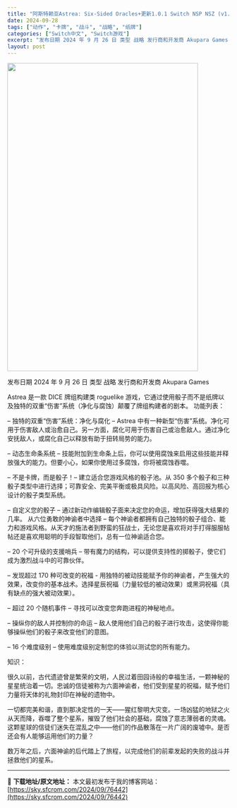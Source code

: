 ```yaml
---
title: "阿斯特赖亚Astrea: Six-Sided Oracles+更新1.0.1 Switch NSP NSZ (v1.0.1)中文"
date: 2024-09-28
tags: ["动作", "卡牌", "战斗", "战略", "纸牌"]
categories: ["Switch中文", "Switch游戏"]
excerpt: "发布日期 2024 年 9 月 26 日 类型 战略 发行商和开发商 Akupara Games Astrea 是一款 DICE 牌组构建类 roguelike 游戏，它通过使用骰子而不是纸牌以及独特的双重“伤害”系统（净化与腐蚀）颠覆了牌组构建者的剧本。 功能列表： – 独特的双重“伤害”系统：净&hellip;"
layout: post
---
```


<img class="aligncenter size-full wp-image-76443" src="https://sky.sfcrom.com/wp-content/uploads/2024/09/2024092809351484.webp" alt="" width="432" height="698" />

发布日期 2024 年 9 月 26 日
类型 战略
发行商和开发商 Akupara Games

Astrea 是一款 DICE 牌组构建类 roguelike 游戏，它通过使用骰子而不是纸牌以及独特的双重“伤害”系统（净化与腐蚀）颠覆了牌组构建者的剧本。
功能列表：

– 独特的双重“伤害”系统：净化与腐化 – Astrea 中有一种新型“伤害”系统。净化可用于伤害敌人或治愈自己。另一方面，腐化可用于伤害自己或治愈敌人。通过净化安抚敌人，或腐化自己以释放有助于扭转局势的能力。

– 动态生命条系统 – 技能附加到生命条上后，你可以使用腐蚀来启用这些技能并释放强大的能力。但要小心，如果你使用过多腐蚀，你将被腐蚀吞噬。

– 不是卡牌，而是​​骰子！– 建立适合您游戏风格的骰子池。从 350 多个骰子和三种骰子类型中进行选择；可靠安全、完美平衡或极具风险。以高风险、高回报为核心设计的骰子类型系统。

– 自定义您的骰子 – 通过新动作编辑骰子面来决定您的命运，增加获得强大结果的几率。
从六位勇敢的神谕者中选择 – 每个神谕者都拥有自己独特的骰子组合、能力和游戏风格。从天才的施法者到野蛮的狂战士，无论您是喜欢将对手打得服服帖帖还是喜欢用聪明的手段智取他们，总有一位神谕适合您。

– 20 个可升级的支援哨兵 – 带有魔力的结构，可以提供支持性的掷骰子，使它们成为激烈战斗中的可靠伙伴。

– 发现超过 170 种可改变的祝福 - 用独特的被动技能赋予你的神谕者，产生强大的效果，改变你的基本战术。选择星辰祝福（力量较低的被动效果）或黑洞祝福（具有缺点的强大被动效果）。

– 超过 20 个随机事件 – 寻找可以改变您奔跑进程的神秘地点。

– 操纵你的敌人并控制你的命运 – 敌人使用他们自己的骰子进行攻击，这使得你能够操纵他们的骰子来改变他们的意图。

– 16 个难度级别 – 使用难度级别定制您的体验以测试您的所有能力。

知识：

很久以前，古代遗迹曾是繁荣的文明，人民过着田园诗般的幸福生活，一颗神秘的星星统治着一切。忠诚的信徒被称为六面神谕者，他们受到星星的祝福，赋予他们力量将天体的礼物封印在神秘的遗物中。

一切都完美和谐，直到那决定性的一天——猩红黎明大灾变。一场凶猛的地狱之火从天而降，吞噬了整个星系，摧毁了他们社会的基础，腐蚀了意志薄弱者的灵魂。这颗星球的信徒们迷失在混乱之中——他们的作品散落在一片广阔的废墟中。是否还会有人能够运用他们的力量？

数万年之后，六面神谕的后代踏上了旅程，以完成他们的前辈发起的失败的战斗并拯救他们的星系。

---
📖 **下载地址/原文地址：** 本文最初发布于我的博客网站：[https://sky.sfcrom.com/2024/09/76442](https://sky.sfcrom.com/2024/09/76442)

